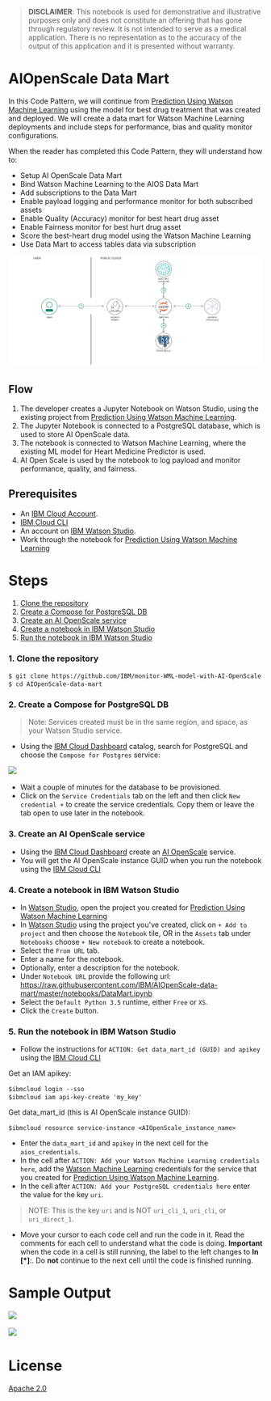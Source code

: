> **DISCLAIMER**: This notebook is used for demonstrative and illustrative purposes only and does not constitute an offering that has gone through regulatory review. It is not intended to serve as a medical application. There is no representation as to the accuracy of the output of this application and it is presented without warranty.

# AIOpenScale Data Mart

In this Code Pattern, we will continue from [Prediction Using Watson Machine Learning](https://github.com/IBM/prediction-using-watson-machine-learning) using the model for best drug treatment that was created and deployed. We will create a data mart for Watson Machine Learning deployments and include steps for performance, bias and quality monitor configurations.

When the reader has completed this Code Pattern, they will understand how to:

* Setup AI OpenScale Data Mart
* Bind Watson Machine Learning to the AIOS Data Mart
* Add subscriptions to the Data Mart
* Enable payload logging and performance monitor for both subscribed assets
* Enable Quality (Accuracy) monitor for best heart drug asset
* Enable Fairness monitor for best hurt drug asset
* Score the best-heart drug model using the Watson Machine Learning
* Use Data Mart to access tables data via subscription

![](doc/source/images/architecture.png)

## Flow

1. The developer creates a Jupyter Notebook on Watson Studio, using the existing project from [Prediction Using Watson Machine Learning](https://github.com/IBM/prediction-using-watson-machine-learning).
2. The Jupyter Notebook is connected to a PostgreSQL database, which is used to store AI OpenScale data.
3. The notebook is connected to Watson Machine Learning, where the existing ML model for Heart Medicine Predictor is used.
4. AI Open Scale is used by the notebook to log payload and monitor performance, quality, and fairness.

## Prerequisites

* An [IBM Cloud Account](https://console.bluemix.net).
* [IBM Cloud CLI](https://console.bluemix.net/docs/cli/index.html#overview)
* An account on [IBM Watson Studio](https://dataplatform.ibm.com).
* Work through the notebook for [Prediction Using Watson Machine Learning](https://github.com/IBM/prediction-using-watson-machine-learning)

# Steps

1. [Clone the repository](#1-clone-the-repository)
1. [Create a Compose for PostgreSQL DB](#2-create-a-compose-for-postgresql-db)
1. [Create an AI OpenScale service](#3-create-an-aiopenscale-service)
1. [Create a notebook in IBM Watson Studio](#4-create-a-notebook-in-ibm-watson-studio)
1. [Run the notebook in IBM Watson Studio](#5-run-the-notebook-in-ibm-watson-studio)

### 1. Clone the repository

```
$ git clone https://github.com/IBM/monitor-WML-model-with-AI-OpenScale
$ cd AIOpenScale-data-mart
```

### 2. Create a Compose for PostgreSQL DB

> Note: Services created must be in the same region, and space, as your Watson Studio service.

* Using the [IBM Cloud Dashboard](https://console.bluemix.net/catalog) catalog, search for PostgreSQL and choose the `Compose for Postgres` service:

![](doc/source/images/ChooseComposePostgres.png)

* Wait a couple of minutes for the database to be provisioned.
* Click on the `Service Credentials` tab on the left and then click `New credential +` to create the service credentials. Copy them or leave the tab open to use later in the notebook.

### 3. Create an AI OpenScale service

* Using the [IBM Cloud Dashboard]() create an [AI OpenScale](https://console.bluemix.net/catalog/services/ai-openscale) service.
* You will get the AI OpenScale instance GUID when you run the notebook using the [IBM Cloud CLI](https://console.bluemix.net/catalog/services/ai-openscale)

### 4. Create a notebook in IBM Watson Studio

* In [Watson Studio](https://dataplatform.ibm.com), open the project you created for [Prediction Using Watson Machine Learning](https://github.com/IBM/prediction-using-watson-machine-learning)
* In [Watson Studio](https://dataplatform.ibm.com) using the project you've created, click on `+ Add to project` and then choose the  `Notebook` tile, OR in the `Assets` tab under `Notebooks` choose `+ New notebook` to create a notebook.
* Select the `From URL` tab.
* Enter a name for the notebook.
* Optionally, enter a description for the notebook.
* Under `Notebook URL` provide the following url: https://raw.githubusercontent.com/IBM/AIOpenScale-data-mart/master/notebooks/DataMart.ipynb
* Select the `Default Python 3.5` runtime, either `Free` or `XS`.
* Click the `Create` button.

### 5. Run the notebook in IBM Watson Studio

* Follow the instructions for `ACTION: Get data_mart_id (GUID) and apikey` using the [IBM Cloud CLI](https://console.bluemix.net/docs/cli/index.html#overview)

Get an IAM apikey:
```
$ibmcloud login --sso
$ibmcloud iam api-key-create 'my_key'
```

Get data_mart_id (this is AI OpenScale instance GUID):
```
$ibmcloud resource service-instance <AIOpenScale_instance_name>
```

* Enter the `data_mart_id` and `apikey` in the next cell for the `aios_credentials`.
* In the cell after `ACTION: Add your Watson Machine Learning credentials here`, add the [Watson Machine Learning](https://console.bluemix.net/catalog/services/machine-learning) credentials for the service that you created for [Prediction Using Watson Machine Learning](https://github.com/IBM/prediction-using-watson-machine-learning).
* In the cell after `ACTION: Add your PostgreSQL credentials here` enter the value for the key `uri`.
> NOTE: This is the key `uri` and is NOT `uri_cli_1`, `uri_cli`, or `uri_direct_1`.
* Move your cursor to each code cell and run the code in it. Read the comments for each cell to understand what the code is doing. **Important** when the code in a cell is still running, the label to the left changes to **In [\*]**:.
  Do **not** continue to the next cell until the code is finished running.

# Sample Output

![](doc/source/images/dataMartOutput1.png)

![](doc/source/images/dataMartOutput2.png)

# License
[Apache 2.0](LICENSE)
